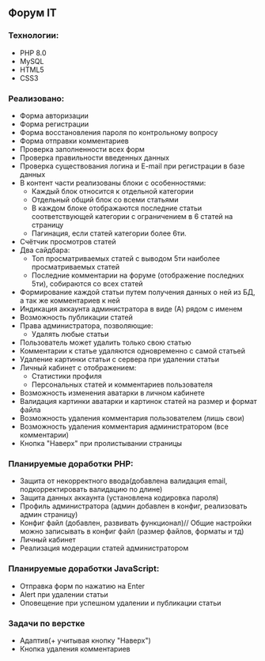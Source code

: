 ## Форум IT
### Технологии:
- PHP 8.0
- MySQL
- HTML5
- CSS3
### Реализовано:
- Форма авторизации
- Форма регистрации
- Форма восстановления пароля по контрольному вопросу
- Форма отправки комментариев
- Проверка заполненности всех форм
- Проверка правильности введенных данных
- Проверка существования логина и E-mail при регистрации в базе данных
- В контент части реализованы блоки с особенностями:
    - Каждый блок относится к отдельной категории
    - Отдельный общий блок со всеми статьями
    - В каждом блоке отображаются последние статьи соответствующей категории с ограничением в 6 статей на страницу
    - Пагинация, если статей категории более 6ти.
- Счётчик просмотров статей
- Два сайдбара:
    - Топ просматриваемых статей с выводом 5ти наиболее просматриваемых статей
    - Последние комментарии на форуме (отображение последних 5ти), собираются со всех статей
- Формирование каждой статьи путем получения данных о ней из БД, а так же комментариев к ней
- Индикация аккаунта администратора в виде (А) рядом с именем
- Возможность публикации статей
- Права администратора, позволяющие:
    - Удалять любые статьи
- Пользователь может удалить только свою статью
- Комментарии к статье удаляются одновременно с самой статьей
- Удаление картинки статьи с сервера при удалении статьи
- Личный кабинет с отображением:
    - Статистики профиля
    - Персональных статей и комментариев пользователя
- Возможность изменения аватарки в личном кабинете
- Валидация картинки аватарки и картинок статей на размер и формат файла
- Возможность удаления комментария пользователем (лишь свои)
- Возможность удаления комментария администратором (все комментарии)
- Кнопка "Наверх" при пролистывании страницы

### Планируемые доработки PHP:
- Защита от некорректного ввода(добавлена валидация email, подкорректировать валидацию по длине)
- Защита данных аккаунта (установлена кодировка пароля)
- Профиль администратора (админ добавлен в конфиг, реализовать админ страницу)
- Конфиг файл (добавлен, развивать функционал)// Общие настройки можно записывать в конфиг файл (размер файлов, форматы и тд)
- Личный кабинет
- Реализация модерации статей администратором
### Планируемые доработки JavaScript:
- Отправка форм по нажатию на Enter
- Alert при удалении статьи
- Оповещение при успешном удалении и публикации статьи
### Задачи по верстке
- Адаптив(+ учитывая кнопку "Наверх")
- Кнопка удаления комментариев
